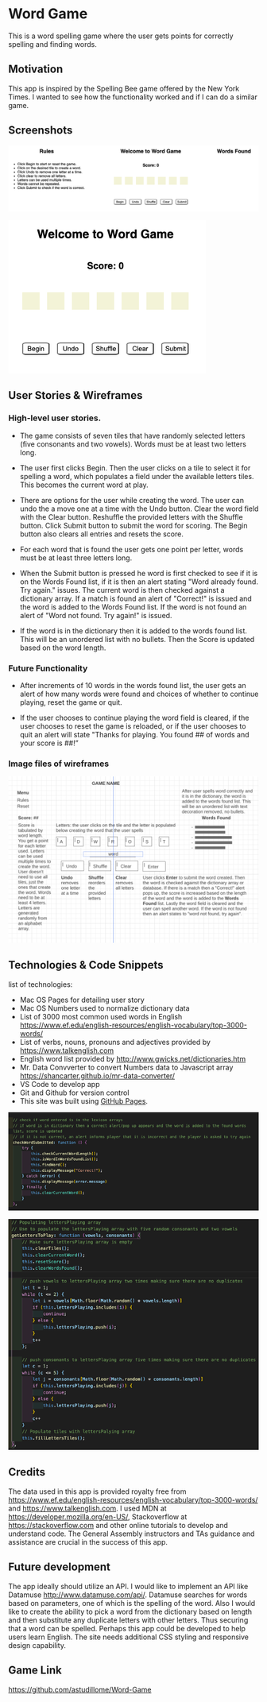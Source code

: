 # Word Game 
This is a word spelling game where the user gets points for correctly spelling and finding words.

## Motivation
This app is inspired by the Spelling Bee game offered by the New York Times. I wanted to see how the functionality worked and if I can do a similar game. 

## Screenshots
![Image of Game](Images/WordGAme_app1.png)

![Image of Game Controls](Images/WordGAme_app2.png)

## User Stories & Wireframes

### High-level user stories.
- The game consists of seven tiles that have randomly selected letters (five consonants and two vowels). Words must be at least two letters long. 

- The user first clicks Begin. Then the user clicks on a tile to select it for spelling a word, which populates a field under the available letters tiles. This becomes the current word at play.

- There are options for the user while creating the word. The user can undo the a move one at a time with the Undo button. Clear the word field with the Clear button. Reshuffle the provided letters with the Shuffle button. Click Submit button to submit the word for scoring. The Begin button also clears all entries and resets the score.

- For each word that is found the user gets one point per letter, words must be at least three letters long.

- When the Submit button is pressed he word is first checked to see if it is on the Words Found list, if it is then an alert stating "Word already found. Try again." issues. The current word is then checked against a dictionary array. If a match is found an alert of "Correct!" is issued and the word is added to the Words Found list. If the word is not found an alert of "Word not found. Try again!" is issued.

- If the word is in the dictionary then it is  added to the words found list. This will be an unordered list with no bullets. Then the Score is updated based on the word length.

### Future Functionality
- After increments of 10 words in the words found list, the user gets an alert of how many words were found and choices of whether to continue playing, reset the game or quit.

- If the user chooses to continue playing the word field is cleared,  if the user chooses to reset the game is reloaded, or if the user chooses to quit an alert will state "Thanks for playing. You found ## of words and your score is ##!”


### Image files of wireframes
![Image of Game](Images/MAstudillo_Proj1_Wireframe.png)

## Technologies & Code Snippets
list of technologies:
- Mac OS Pages for detailing user story 
- Mac OS Numbers used to normalize dictionary data
- List of 3000 most common used words in English https://www.ef.edu/english-resources/english-vocabulary/top-3000-words/
- List of verbs, nouns, pronouns and adjectives provided by https://www.talkenglish.com
- English word list provided by http://www.gwicks.net/dictionaries.htm
- Mr. Data Convverter to convert Numbers data to Javascript array https://shancarter.github.io/mr-data-converter/
- VS Code to develop app
- Git and Github for version control
- This site was built using [GitHub Pages](https://pages.github.com/).

![Image of Code](Images/code1.png)

![Image of Code Two](Images/code2.png)

## Credits
The data used in this app is provided royalty free from https://www.ef.edu/english-resources/english-vocabulary/top-3000-words/ and https://www.talkenglish.com. I used MDN at https://developer.mozilla.org/en-US/, Stackoverflow at https://stackoverflow.com and other online tutorials to develop and understand code. The General Assembly instructors and TAs guidance and assistance are crucial in the success of this app. 

## Future development
The app ideally should utilize an API. I would like to implement an API like Datamuse http://www.datamuse.com/api/. Datamuse searches for words based on parameters, one of which is the spelling of the word. Also I would like to create the ability to pick a word from the dictionary based on length and then substitute any duplicate letters with other letters. Thus securing that a word can be spelled. Perhaps this app could be developed to help users learn English. The site needs additional CSS styling and responsive design capability.

## Game Link
https://github.com/astudillome/Word-Game